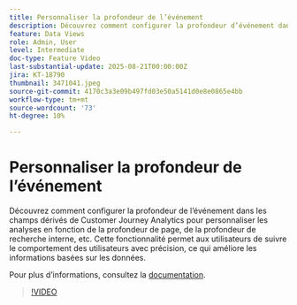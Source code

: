 ```yaml
---
title: Personnaliser la profondeur de l’événement
description: Découvrez comment configurer la profondeur d’événement dans les champs dérivés de Customer Journey Analytics pour personnaliser les analyses en fonction de la profondeur de page, de la profondeur de recherche interne, etc.
feature: Data Views
role: Admin, User
level: Intermediate
doc-type: Feature Video
last-substantial-update: 2025-08-21T00:00:00Z
jira: KT-18790
thumbnail: 3471041.jpeg
source-git-commit: 4170c3a3e09b497fd03e50a5141d0e8e0865e4bb
workflow-type: tm+mt
source-wordcount: '73'
ht-degree: 10%

---
```


# Personnaliser la profondeur de l’événement

Découvrez comment configurer la profondeur de l’événement dans les champs dérivés de Customer Journey Analytics pour personnaliser les analyses en fonction de la profondeur de page, de la profondeur de recherche interne, etc. Cette fonctionnalité permet aux utilisateurs de suivre le comportement des utilisateurs avec précision, ce qui améliore les informations basées sur les données.

Pour plus dʼinformations, consultez la [documentation](https://experienceleague.adobe.com/fr/docs/analytics-platform/using/cja-dataviews/derived-fields).

>[!VIDEO](https://video.tv.adobe.com/v/3471045/?learn=on&captions=fre_fr)
